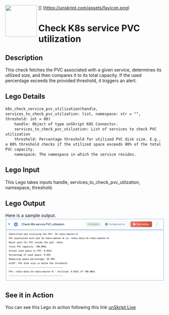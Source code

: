 [<img align="left" src="https://unskript.com/assets/favicon.png" width="100" height="100" style="padding-right: 5px">]
(https://unskript.com/assets/favicon.png)
<h1>Check K8s service PVC utilization </h1>

## Description
This check fetches the PVC associated with a given service, determines its utilized size, and then compares it to its total capacity. If the used percentage exceeds the provided threshold, it triggers an alert.

## Lego Details
	k8s_check_service_pvc_utilization(handle, services_to_check_pvc_utilzation: list, namespace: str = "", threshold: int = 80)
		handle: Object of type unSkript K8S Connector.
    	services_to_check_pvc_utilzation: List of services to check PVC utilization
    	threshold: Percentage threshold for utilized PVC disk size. E.g., a 80% threshold checks if the utilized space exceeds 80% of the total PVC capacity.
		namespace: The namespace in which the service resides.


## Lego Input
This Lego takes inputs handle, services_to_check_pvc_utilzation, namespace, threshold.

## Lego Output
Here is a sample output.
<img src="./1.png">

## See it in Action

You can see this Lego in action following this link [unSkript Live](https://us.app.unskript.io)
